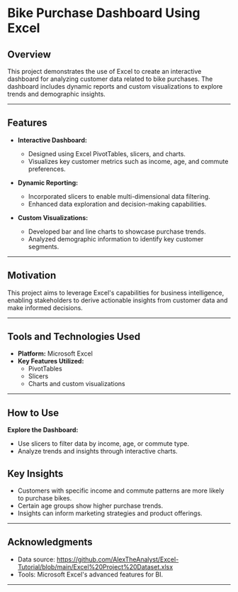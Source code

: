 # Bike Purchase Dashboard Using Excel

## Overview
This project demonstrates the use of Excel to create an interactive dashboard for analyzing customer data related to bike purchases. The dashboard includes dynamic reports and custom visualizations to explore trends and demographic insights.

---

## Features
- **Interactive Dashboard:**
  - Designed using Excel PivotTables, slicers, and charts.
  - Visualizes key customer metrics such as income, age, and commute preferences.

- **Dynamic Reporting:**
  - Incorporated slicers to enable multi-dimensional data filtering.
  - Enhanced data exploration and decision-making capabilities.

- **Custom Visualizations:**
  - Developed bar and line charts to showcase purchase trends.
  - Analyzed demographic information to identify key customer segments.

---

## Motivation
This project aims to leverage Excel's capabilities for business intelligence, enabling stakeholders to derive actionable insights from customer data and make informed decisions.

---

## Tools and Technologies Used
- **Platform:** Microsoft Excel
- **Key Features Utilized:**
  - PivotTables
  - Slicers
  - Charts and custom visualizations

---

## How to Use
**Explore the Dashboard:**
   - Use slicers to filter data by income, age, or commute type.
   - Analyze trends and insights through interactive charts.

## Key Insights
- Customers with specific income and commute patterns are more likely to purchase bikes.
- Certain age groups show higher purchase trends.
- Insights can inform marketing strategies and product offerings.

---

## Acknowledgments
- Data source: https://github.com/AlexTheAnalyst/Excel-Tutorial/blob/main/Excel%20Project%20Dataset.xlsx
- Tools: Microsoft Excel's advanced features for BI.

---
